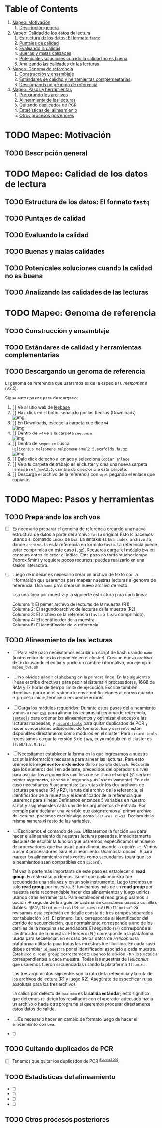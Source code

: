 
# Table of Contents

1.  [Mapeo: Motivación](#org5021602)
    1.  [Descripción general](#org784f688)
2.  [Mapeo: Calidad de los datos de lectura](#org7f279f0)
    1.  [Estructura de los datos: El formato `fastq`](#org35aad2c)
    2.  [Puntajes de calidad](#org760b29a)
    3.  [Evaluando la calidad](#org80fc2ac)
    4.  [Buenas y malas calidades](#orgcf04364)
    5.  [Potenicales soluciones cuando la calidad no es buena](#orge371fb6)
    6.  [Analizando las calidades de las lecturas](#orgf8f78c4)
3.  [Mapeo: Genoma de referencia](#org6766ec3)
    1.  [Construcción y ensamblaje](#orge4dcb01)
    2.  [Estándares de calidad y herramientas complementarias](#orgf7bc610)
    3.  [Descargando un genoma de referencia](#org84ace29)
4.  [Mapeo: Pasos y herramientas](#org9d6144f)
    1.  [Preparando los archivos](#org07a81dc)
    2.  [Alineamiento de las lecturas](#orgdc654bb)
    3.  [Quitando duplicados de PCR](#org7ce560b)
    4.  [Estadísticas del alineamiento](#org8d4bec2)
    5.  [Otros procesos posteriores](#orgdcf7a22)



<a id="org5021602"></a>

# TODO Mapeo: Motivación


<a id="org784f688"></a>

## TODO Descripción general


<a id="org7f279f0"></a>

# TODO Mapeo: Calidad de los datos de lectura


<a id="org35aad2c"></a>

## TODO Estructura de los datos: El formato `fastq`


<a id="org760b29a"></a>

## TODO Puntajes de calidad


<a id="org80fc2ac"></a>

## TODO Evaluando la calidad


<a id="orgcf04364"></a>

## TODO Buenas y malas calidades


<a id="orge371fb6"></a>

## TODO Potenicales soluciones cuando la calidad no es buena


<a id="orgf8f78c4"></a>

## TODO Analizando las calidades de las lecturas


<a id="org6766ec3"></a>

# TODO Mapeo: Genoma de referencia


<a id="orge4dcb01"></a>

## TODO Construcción y ensamblaje


<a id="orgf7bc610"></a>

## TODO Estándares de calidad y herramientas complementarias


<a id="org84ace29"></a>

## TODO Descargando un genoma de referencia

El genoma de referencia que usaremos es de la especie *H. melpomene* (v2.5).   

Sigue estos pasos para descargarlo:   

1.  [ ] Ve al sitio web de [lepbase](http://lepbase.org/)
2.  [ ] Haz click en el botón señalado por las flechas (Downloads)   
    ![img](./Imagenes/Lepbase_S1.png)
3.  [ ] En Downloads, escoge la carpeta que dice `v4`   
    ![img](./Imagenes/Lepbase_S2.png)
4.  [ ] Dentro de `v4` ve a la carpeta `sequence`   
    ![img](./Imagenes/Lepbase_S3.png)
5.  [ ] Dentro de `sequence` busca `Heliconius_melpomene_melpomene_Hmel2.5.scafolds.fa.gz`   
    ![img](./Imagenes/Lepbase_S4.png)
6.  [ ] Dale click derecho al enlace y selecciona `Copiar enlace`
7.  [ ] Ve a tu carpeta de trabajo en el cluster y crea una nueva carpeta
    llamada `ref_hmel2.5`, cambia de directorio a esta carpeta.
8.  [ ] Descarga el archivo de la referencia con `wget` pegando el enlace que
    copiaste.


<a id="org9d6144f"></a>

# TODO Mapeo: Pasos y herramientas


<a id="org07a81dc"></a>

## TODO Preparando los archivos

-   [ ] Es necesario preparar el genoma de referencia creando una nueva
    estructura de datos a partir del archivo `fasta` original. Esto lo hacemos
    usando el comando `index` de `bwa`. La sintaxis es `bwa index archivo.fa`,
    donde `archivo.fa` es la referencia en formato `fasta`. La referencia puede
    estar comprimida en este caso (`.gz`). Recuerda cargar el módulo `bwa` en
    centauro antes de crear el índice. Este paso no tarda mucho tiempo (\aprox
    5min) y requiere pocos recursos; puedes realizarlo en una sesión
    interactiva.
-   [ ] Luego de indexar es necesario crear un archivo de texto con la
    información que usaremos para mapear nuestras lecturas al genoma de
    referencia. Usa `nano` para crear un nuevo archivo de texto.   
    
    Usa una línea por muestra y la siguiente estructura para cada línea:   
    
    Columna 1: El primer archivo de lecturas de la muestra (R1)   
    Columna 2: El segundo archivo de lecturas de la muestra (R2)   
    Columna 3: El archivo de la referencia (`fasta` o `fasta` comprimido).   
    Columna 4: El identificador de la muestra   
    Columna 5: El identificador de la referencia


<a id="orgdc654bb"></a>

## TODO Alineamiento de las lecturas

-   [ ] Para este paso necesitamos escribir un script de bash usando `nano` (u
    otro editor de texto disponible en el cluster). Crea un nuevo archivo de
    texto usando el editor y ponle un nombre informativo, por ejemplo:
    `mapeo_bwa.sh`
-   [ ] No olvides añadir el [shebang](https://en.wikipedia.org/wiki/Shebang_(Unix)) en la primera línea. En las siguientes
    líneas escribe directivas para pedir al sistema 4 procesadores, 16GB de
    RAM y 12 horas de tiempo límite de ejecución. Escribe también directivas
    para que el sistema te envíe notificaciones al correo cuando el proceso
    inicie, termine o encuentre errores.
-   [ ] Carga los módulos requeridos: Durante estos pasos del alineamiento
    vamos a usar [`bwa`](http://bio-bwa.sourceforge.net/bwa.shtml) para alinear las lecturas al genoma de referencia,
    [`samtools`](https://www.htslib.org/doc/samtools.html) para ordenar los alineamientos y optimizar el acceso a las
    lecturas mapeadas, y [`picard-tools`](https://broadinstitute.github.io/picard/) para quitar duplicados de PCR y hacer
    conversiones adicionales de formato. `bwa` y `samtools` están disponibles
    directamente como módulos en el cluster. Para `picard-tools` necesitamos
    cargar la versión 8 de `java`, cuyo módulo en el cluster es
    `java8/1.8.0.172`.
-   [ ] Necesitamos establecer la forma en la que ingresamos a nuestro script
    la información necesaria para alinear las lecturas. Para esto usamos los
    **argumentos ordenados** de los scripts de `bash`. Recuerda que los números
    del 1 en adelante, precedidos del operador `$` sirven para asociar los
    argumentos con los que se llama el script (`$1` sería el primer argumento,
    `$2` sería el segundo y así sucesivamente). En este caso necesitamos 5
    argumentos: Las rutas de los dos archivos de lecturas pareadas (R1 y R2),
    la ruta del archivo de la referencia, el identificador de la muestra y el
    identificador de la referencia que usaremos para alinear. Definamos
    entonces 5 variables en nuestro script y asignémosles cada uno de los
    argumentos de entrada. Por ejemplo para declarar una variable que
    asignaremos al primer archivo de lecturas, podemos escribir algo como
    `lecturas_r1=$1`. Declara de la misma manera el resto de las variables.
-   [ ] Escribamos el comando de `bwa`. Utilizaremos la función `mem` para
    hacer el alineamiento de nuestras lecturas pareadas. Inmediatamente
    después de escribir la función que usaremos, especificamos el número de
    procesadores que `bwa` usará para alinear, usando la opción `-t`. Vamos a
    usar 4 procesadores para el alineamiento. Usamos la opción `-M` para
    marcar los alineamientos más cortos como secundarios (para que los
    alineamientos sean compatibles con `picard`).
    
    Tal vez la parte más importante de este paso es establecer el **read
    group**. En este caso podemos asumir que cada muestra fue secuenciada una
    sola vez y en un solo instrumento, luego tenemos un solo **read group** por
    muestra. Si tuviéramos más de un **read group** por muestra sería
    recomendable hacer dos alineamientos y luego unirlos usando otras
    herramientas. Para establecer el read group usamos la opción `-R` seguida
    de la siguiente cadena de caracteres usando comillas dobles:
    `"@RG\tID:id_muestra\tSM:id_muestra\tPL:Illumina"`. Si revisamos esta
    expresión en detalle consta de tres campos separados por tabulación
    (`\t`). El primero, (`ID`), corresponde al identificador del corrido de
    secuenciación, que normalmente corresponde a uno de los carriles de la
    máquina secuenciadora. El segundo (`SM`) corresponde al identificador de
    la muestra. El tercero (`PL`) corresponde a la plataforma usada para
    secuenciar. En el caso de los datos de *Heliconius* la plataforma
    utilizada para todas las muestras fue Illuimina. En cada caso debes
    cambiar `id_muestra` por el identificador asociado a cada muestra.
    Establece el read group correctamente usando la opción `-R` y los detales
    correspondientes a cada muestra. Todas las muestras de *Heliconius* que
    usaremos fueron secuenciadas usando la plataforma `Illumina`.
    
    Los tres argumentos siguientes son la ruta de la referencia y la ruta de
    los archivos de lectura (R1 y luego R2). Asegúrate de especificar rutas
    absolutas para los tres archivos.
    
    La salida por defecto de `bwa mem` es la **salida estándar**; esto significa
    que debemos re-dirigir los resultados con el operador adecuado hacia un
    archivo o hacia otro programa si queremos procesar directamente estos
    datos de salida.

-   [ ] Es necesario hacer un cambio de formato luego de hacer el alineamiento
    con `bwa`.

-   [ ] 


<a id="org7ce560b"></a>

## TODO Quitando duplicados de PCR

-   [ ] Tenemos que quitar los duplicados de PCR <sup id="4a609d15b2eb65a1df223b53e3bd2f28"><a href="#Ebbert2016" title="Mark Ebbert, , Mark Wadsworth, Lyndsay Staley, Kaitlyn Hoyt, Brandon Pickett, Justin Miller, John Duce, John Kauwe \&amp; Perry Ridge, Evaluating the necessity of {PCR} duplicate removal from next-generation sequencing data and a comparison of approaches, {{BMC} Bioinformatics}, v(S7), (2016).">Ebbert2016</a></sup>.


<a id="org8d4bec2"></a>

## TODO Estadísticas del alineamiento

-   [ ] 

-   [ ] 

-   [ ] 

-   [ ] 


<a id="orgdcf7a22"></a>

## TODO Otros procesos posteriores

